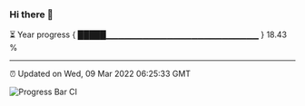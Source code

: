 ### Hi there 👋

⏳ Year progress { █████▁▁▁▁▁▁▁▁▁▁▁▁▁▁▁▁▁▁▁▁▁▁▁▁▁ } 18.43 %

---

⏰ Updated on Wed, 09 Mar 2022 06:25:33 GMT

![Progress Bar CI](https://github.com/ZhaoGui/ZhaoGui/workflows/Progress%20Bar%20CI/badge.svg)

